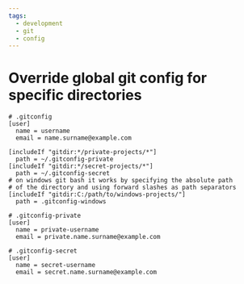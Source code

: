 ```yaml
---
tags:
  - development
  - git
  - config
---
```


# Override global git config for specific directories

```.gitconfig
# .gitconfig
[user]
  name = username
  email = name.surname@example.com

[includeIf "gitdir:*/private-projects/*"]
  path = ~/.gitconfig-private
[includeIf "gitdir:*/secret-projects/*"]
  path = ~/.gitconfig-secret
# on windows git bash it works by specifying the absolute path
# of the directory and using forward slashes as path separators
[includeIf "gitdir:C:/path/to/windows-projects/"]
  path = .gitconfig-windows
```

```.gitconfig
# .gitconfig-private
[user]
  name = private-username
  email = private.name.surname@example.com
```

```.gitconfig
# .gitconfig-secret
[user]
  name = secret-username
  email = secret.name.surname@example.com
```

